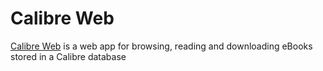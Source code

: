 # Calibre Web

[Calibre Web](https://github.com/janeczku/calibre-web) is a web app for browsing, reading and downloading eBooks stored in a Calibre database
